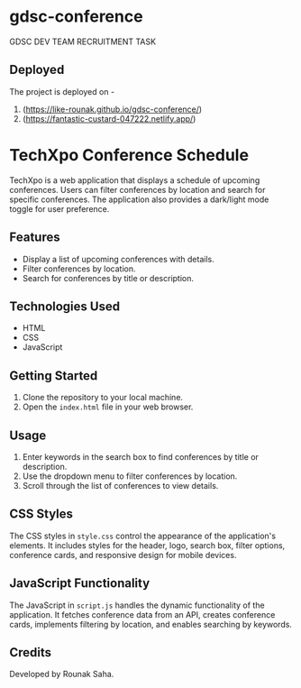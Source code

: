 # gdsc-conference
 GDSC DEV TEAM RECRUITMENT TASK 


## Deployed 

The project is deployed on -
1. (https://like-rounak.github.io/gdsc-conference/)
2. (https://fantastic-custard-047222.netlify.app/)

# TechXpo Conference Schedule

TechXpo is a web application that displays a schedule of upcoming conferences. Users can filter conferences by location and search for specific conferences. The application also provides a dark/light mode toggle for user preference.

## Features

- Display a list of upcoming conferences with details.
- Filter conferences by location.
- Search for conferences by title or description.

## Technologies Used

- HTML
- CSS
- JavaScript

## Getting Started

1. Clone the repository to your local machine.
2. Open the `index.html` file in your web browser.

## Usage

1. Enter keywords in the search box to find conferences by title or description.
2. Use the dropdown menu to filter conferences by location.
4. Scroll through the list of conferences to view details.

## CSS Styles

The CSS styles in `style.css` control the appearance of the application's elements. It includes styles for the header, logo, search box, filter options, conference cards, and responsive design for mobile devices.

## JavaScript Functionality

The JavaScript in `script.js` handles the dynamic functionality of the application. It fetches conference data from an API, creates conference cards, implements filtering by location, and enables searching by keywords. 

## Credits

Developed by Rounak Saha.

